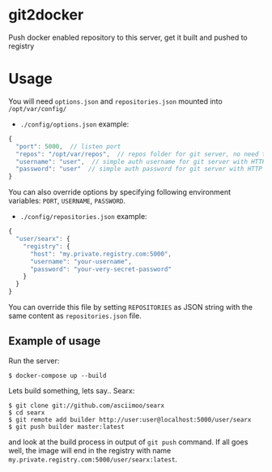# git2docker

Push docker enabled repository to this server, get it built and pushed to registry


# Usage

You will need `options.json` and `repositories.json` mounted into `/opt/var/config/`

- `./config/options.json` example:

```js
{
  "port": 5000,  // listen port
  "repos": "/opt/var/repos",  // repos folder for git server, no need to persist this
  "username": "user",  // simple auth username for git server with HTTP protocol
  "password": "user"  // simple auth password for git server with HTTP protocol
}
```

You can also override options by specifying following environment variables: `PORT`, `USERNAME`, `PASSWORD`.


- `./config/repositories.json` example:

```js
{
  "user/searx": {
    "registry": {
      "host": "my.private.registry.com:5000",
      "username": "your-username",
      "password": "your-very-secret-password"
    }
  }
}
```

You can override this file by setting `REPOSITORIES` as JSON string with the same content as `repositories.json` file.


## Example of usage

Run the server:

```
$ docker-compose up --build
```

Lets build something, lets say.. Searx:

```
$ git clone git://github.com/asciimoo/searx
$ cd searx
$ git remote add builder http://user:user@localhost:5000/user/searx
$ git push builder master:latest
```

and look at the build process in output of `git push` command. If all goes well, the image will end in the registry with name `my.private.registry.com:5000/user/searx:latest`.
